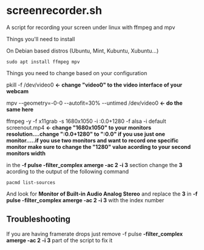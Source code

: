 # screenrecorder.sh
A script for recording your screen under linux with ffmpeg and mpv

Things you'll need to install

On Debian based distros (Ubuntu, Mint, Kubuntu, Xubuntu...)
```
sudo apt install ffmpeg mpv
```

Things you need to change based on your configuration

pkill -f /dev/video0  **<- change "video0" to the video interface of your webcam**

mpv --geometry=-0-0 --autofit=30% --untimed /dev/video0   **<- do the same here**

ffmpeg -y -f x11grab -s 1680x1050 -i :0.0+1280 -f alsa -i default screenout.mp4  **<- change "1680x1050" to your monitors resolution....change ":0.0+1280" to ":0.0" if you use just one monitor.....if you use two monitors and want to record one specific monitor make sure to change the "1280" value acording to your second monitors width**

in the **-f pulse -filter_complex amerge -ac 2 -i 3** section change the **3** acording to the output of the following command
```
pacmd list-sources
```
And look for **Monitor of Built-in Audio Analog Stereo** and replace the **3** in **-f pulse -filter_complex amerge -ac 2 -i 3** with the index number

## Troubleshooting

If you are having framerate drops just remove -f pulse **-filter_complex amerge -ac 2 -i 3** part of the script to fix it
